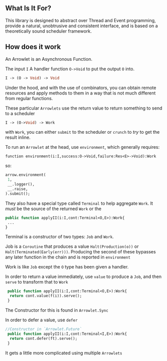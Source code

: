 ## What Is It For?

This library is designed to abstract over Thread and Event programming, provide a natural, unobtrusive
and consistent interface, and is based on a theoretically sound scheduler framework.

## How does it work

An Arrowlet is an Asynchronous Function.


The input `I`
A handler function `O->Void` to put the output `O` into.

```haxe
I -> (O -> Void) -> Void
```

Under the hood, and with the use of combinators, you can obtain remote resources and apply methods
to them in a way that is not much different from regular functions.

These particular `Arrowlets` use the return value to return something to send to a scheduler

```haxe
I -> (O->Void) -> Work
```
 
with `Work`, you can either `submit` to the scheduler or `crunch` to *try* to get the result inline.

To run an `Arrowlet` at the head, use `environment`, which generally requires:

```
function environment(i:I,success:O->Void,failure:Res<E>->Void):Work
```

so:
```haxe
arrow.environment(
 1,
 __.logger(),
 __.raise,
).submit();
```


They also have a special type called `Terminal` to help aggregate `Work`. It *must* be the source of
the returned `Work` or the 

```haxe
public function applyII(i:I,cont:Terminal<O,E>):Work{
 ...
}
```

Terminal is a constructor of two types: `Job` and `Work`.

Job is a `Coroutine` that produces a value `Halt(Production(o))` or
`Halt(Terminated(Early(err)))`. Producing the second of these bypasses any later function in the chain and is reported in `environment`

Work is like `Job` except the `O` type has been given a handler.

In order to return a value immediately, use `value` to produce a `Job`, and then `serve` to transform that to `Work`

```haxe
 public function applyII(i:I,cont:Terminal<O,E>):Work{
  return cont.value(f(i)).serve();
 }
```

The Constructor for this is found in `Arrowlet.Sync` 

In order to defer a value, use `defer`

```haxe
//Constructor in `Arrowlet.Future` 
 public function applyII(i:I,cont:Terminal<I,E>):Work{
  return cont.defer(ft).serve();
 }
```

It gets a little more complicated using multiple `Arrowlets`
